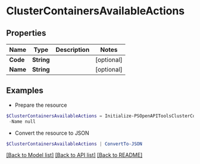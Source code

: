 # ClusterContainersAvailableActions
## Properties

Name | Type | Description | Notes
------------ | ------------- | ------------- | -------------
**Code** | **String** |  | [optional] 
**Name** | **String** |  | [optional] 

## Examples

- Prepare the resource
```powershell
$ClusterContainersAvailableActions = Initialize-PSOpenAPIToolsClusterContainersAvailableActions  -Code null `
 -Name null
```

- Convert the resource to JSON
```powershell
$ClusterContainersAvailableActions | ConvertTo-JSON
```

[[Back to Model list]](../README.md#documentation-for-models) [[Back to API list]](../README.md#documentation-for-api-endpoints) [[Back to README]](../README.md)

